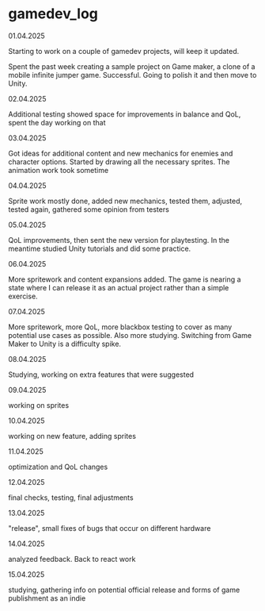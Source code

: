 # gamedev_log

01.04.2025 

Starting to work on a couple of gamedev projects, will keep it updated.

Spent the past week creating a sample project on Game maker, a clone of a mobile infinite jumper game.
Successful.
Going to polish it and then move to Unity.

02.04.2025 

Additional testing showed space for improvements in balance and QoL, spent the day working on that

03.04.2025

Got ideas for additional content and new mechanics for enemies and character options. Started by drawing all the necessary sprites.
The animation work took sometime

04.04.2025

Sprite work mostly done, added new mechanics, tested them, adjusted, tested again, gathered some opinion from testers

05.04.2025

QoL improvements, then sent the new version for playtesting. In the meantime studied Unity tutorials and did some practice.

06.04.2025

More spritework and content expansions added. The game is nearing a state where I can release it as an actual project rather than a simple exercise.

07.04.2025

More spritework, more QoL, more blackbox testing to cover as many potential use cases as possible. Also more studying.
Switching from Game Maker to Unity is a difficulty spike.

08.04.2025

Studying, working on extra features that were suggested

09.04.2025

working on sprites

10.04.2025

working on new feature, adding sprites

11.04.2025

optimization and QoL changes

12.04.2025

final checks, testing, final adjustments

13.04.2025 

"release", small fixes of bugs that occur on different hardware

14.04.2025 

analyzed feedback. Back to react work

15.04.2025

studying, gathering info on potential official release and forms of game publishment as an indie